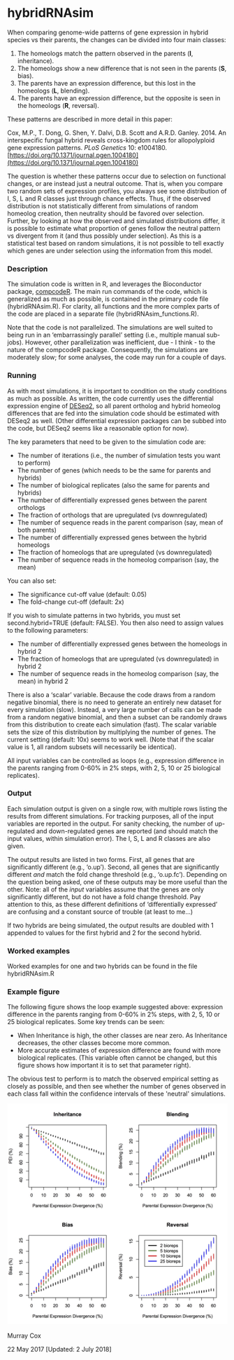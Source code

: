 # hybridRNAsim

When comparing genome-wide patterns of gene expression in hybrid species vs their parents, the changes can be divided into four main classes:

1. The homeologs match the pattern observed in the parents (**I**, inheritance). 
2. The homeologs show a new difference that is not seen in the parents (**S**, bias). 
3. The parents have an expression difference, but this lost in the homeologs (**L**, blending). 
4. The parents have an expression difference, but the opposite is seen in the homeologs (**R**, reversal).

These patterns are described in more detail in this paper:

Cox, M.P., T. Dong, G. Shen, Y. Dalvi, D.B. Scott and A.R.D. Ganley. 2014. An interspecific fungal hybrid reveals cross-kingdom rules for allopolyploid gene expression patterns. *PLoS Genetics* 10: e1004180.
[https://doi.org/10.1371/journal.pgen.1004180](https://doi.org/10.1371/journal.pgen.1004180)

The question is whether these patterns occur due to selection on functional changes, or are instead just a neutral outcome. That is, when you compare two random sets of expression profiles, you always see some distribution of I, S, L and R classes just through chance effects.  Thus, if the observed distribution is not statistically different from simulations of random homeolog creation, then neutrality should be favored over selection. Further, by looking at how the observed and simulated distributions differ, it is possible to estimate what proportion of genes follow the neutral pattern vs divergent from it (and thus possibly under selection).  As this is a statistical test based on random simulations, it is not possible to tell exactly which genes are under selection using the information from this model.

### Description

The simulation code is written in R, and leverages the Bioconductor package, [compcodeR](https://bioconductor.org/packages/release/bioc/html/compcodeR.html).  The main run commands of the code, which is generalized as much as possible, is contained in the primary code file (hybridRNAsim.R).  For clarity, all functions and the more complex parts of the code are placed in a separate file (hybridRNAsim_functions.R).

Note that the code is not parallelized.  The simulations are well suited to being run in an ‘embarrassingly parallel’ setting (i.e., multiple manual sub-jobs).  However, other parallelization was inefficient, due - I think - to the nature of the compcodeR package.  Consequently, the simulations are moderately slow; for some analyses, the code may run for a couple of days.

### Running

As with most simulations, it is important to condition on the study conditions as much as possible.  As written, the code currently uses the differential expression engine of [DESeq2](https://bioconductor.org/packages/release/bioc/html/DESeq2.html), so all parent ortholog and hybrid homeolog differences that are fed into the simulation code should be estimated with DESeq2 as well. (Other differential expression packages can be subbed into the code, but DESeq2 seems like a reasonable option for now).

The key parameters that need to be given to the simulation code are:

-    The number of iterations (i.e., the number of simulation tests you want to perform)
-    The number of genes (which needs to be the same for parents and hybrids)
-    The number of biological replicates (also the same for parents and hybrids)
-    The number of differentially expressed genes between the parent orthologs
-    The fraction of orthologs that are upregulated (vs downregulated)
-    The number of sequence reads in the parent comparison (say, mean of both parents)
-    The number of differentially expressed genes between the hybrid homeologs
-    The fraction of homeologs that are upregulated (vs downregulated)
-    The number of sequence reads in the homeolog comparison (say, the mean)

You can also set:

-    The significance cut-off value (default: 0.05)
-    The fold-change cut-off (default: 2x)

If you wish to simulate patterns in two hybrids, you must set second.hybrid=TRUE (default: FALSE).  You then also need to assign values to the following parameters:

-    The number of differentially expressed genes between the homeologs in hybrid 2
-    The fraction of homeologs that are upregulated (vs downregulated) in hybrid 2
-    The number of sequence reads in the homeolog comparison (say, the mean) in hybrid 2

There is also a ‘scalar’ variable.  Because the code draws from a random negative binomial, there is no need to generate an entirely new dataset for every simulation (slow). Instead, a very large number of calls can be made from a random negative binomial, and then a subset can be randomly draws from this distribution to create each simulation (fast).  The scalar variable sets the size of this distribution by multiplying the number of genes.  The current setting (default: 10x) seems to work well.  (Note that if the scalar value is 1, all random subsets will necessarily be identical).

All input variables can be controlled as loops (e.g., expression difference in the parents ranging from 0-60% in 2% steps, with 2, 5, 10 or 25 biological replicates).

### Output

Each simulation output is given on a single row, with multiple rows listing the results from different simulations.  For tracking purposes, all of the input variables are reported in the output.  For sanity checking, the number of up-regulated and down-regulated genes are reported (and should match the input values, within simulation error).  The I, S, L and R classes are also given.

The output results are listed in two forms.  First, all genes that are significantly different (e.g., ‘o.up’).  Second, all genes that are significantly different *and* match the fold change threshold (e.g., ‘o.up.fc’).  Depending on the question being asked, one of these outputs may be more useful than the other.  Note: all of the *input* variables assume that the genes are only significantly different, but do not have a fold change threshold.  Pay attention to this, as these different definitions of ‘differentially expressed’ are confusing and a constant source of trouble (at least to me...)

If two hybrids are being simulated, the output results are doubled with 1 appended to values for the first hybrid and 2 for the second hybrid.

### Worked examples

Worked examples for one and two hybrids can be found in the file hybridRNAsim.R

### Example figure

The following figure shows the loop example suggested above: expression difference in the parents ranging from 0-60% in 2% steps, with 2, 5, 10 or 25 biological replicates.  Some key trends can be seen:

-  When Inheritance is high, the other classes are near zero.  As Inheritance decreases, the other classes become more common.
-  More accurate estimates of expression difference are found with more biological replicates.  (This variable often cannot be changed, but this figure shows how important it is to set that parameter right).

The obvious test to perform is to match the observed empirical setting as closely as possible, and then see whether the number of genes observed in each class fall within the confidence intervals of these 'neutral' simulations.

![Example Simulation Figure](SimulationExample.jpg)

Murray Cox

22 May 2017
[Updated: 2 July 2018]
